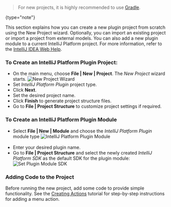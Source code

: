 [//]: # (title: Creating a Plugin Project)

<!-- Copyright 2000-2020 JetBrains s.r.o. and other contributors. Use of this source code is governed by the Apache 2.0 license that can be found in the LICENSE file. -->

 >  For new projects, it is highly recommended to use [Gradle](gradle_build_system.md).
 >
 {type="note"}

This section explains how you can create a new plugin project from scratch using the New Project wizard.
Optionally, you can import an existing project or import a project from external models.
You can also add a new plugin module to a current IntelliJ Platform project.
For more information, refer to the [IntelliJ IDEA Web Help](https://www.jetbrains.com/idea/help/new-project-wizard.html).

### To Create an IntelliJ Platform Plugin Project:

* On the main menu, choose **File \| New \| Project**.
  The *New Project* wizard starts.
  ![New Project Wizard](new_project_wizard.png)
* Set *IntelliJ Platform Plugin* project type.
* Click **Next**.
* Set the desired project name.
* Click **Finish** to generate project structure files.
* Go to **File \| Project Structure** to customize project settings if required.

### To Create an IntelliJ Platform Plugin Module
* Select **File \| New \| Module** and choose the *IntelliJ Platform Plugin* module type
  ![IntelliJ Platform Plugin Module](intellij_platform_plugin_module.png)
  <br/>
  <br/>
* Enter your desired plugin name.
* Go to **File \| Project Structure** and select the newly created *IntelliJ Platform SDK* as the default SDK for the plugin module:
  ![Set Plugin Module SDK](set_plugin_module_sdk.png)

### Adding Code to the Project
Before running the new project, add some code to provide simple functionality.
See the [Creating Actions](working_with_custom_actions.md) tutorial for step-by-step instructions for adding a menu action.